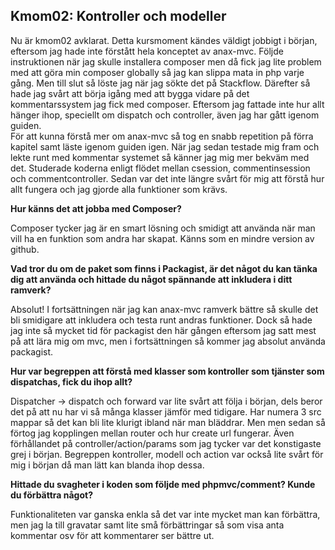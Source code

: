 Kmom02: Kontroller och modeller
------------------------------------
Nu är kmom02 avklarat. Detta kursmoment kändes väldigt jobbigt i början, eftersom jag hade inte förstått hela konceptet av anax-mvc. Följde instruktionen när jag skulle installera composer men då fick jag lite problem med att göra min composer globally så jag kan slippa mata in php varje gång. Men till slut så löste jag när jag sökte det på Stackflow. Därefter så hade jag svårt att börja igång med att bygga vidare på det kommentarssystem jag fick med composer. Eftersom jag fattade inte hur allt hänger ihop, speciellt om dispatch och controller, även jag har gått igenom guiden.  
För att kunna förstå mer om anax-mvc så tog en snabb repetition på förra kapitel samt läste igenom guiden igen. När jag sedan testade mig fram och lekte runt med kommentar systemet så känner jag mig mer bekväm med det. Studerade koderna enligt flödet mellan csession, commentinsession och commentcontroller. Sedan var det inte längre svårt för mig att förstå hur allt fungera och jag gjorde alla funktioner som krävs.
 
**Hur känns det att jobba med Composer?**

Composer tycker jag är en smart lösning och smidigt att använda när man vill ha en funktion som andra har skapat. Känns som en mindre version av github. 

**Vad tror du om de paket som finns i Packagist, är det något du kan tänka dig att använda och hittade du något spännande att inkludera i ditt ramverk?**

Absolut! I fortsättningen när jag kan anax-mvc ramverk bättre så skulle det bli smidigare att inkludera och testa runt andras funktioner. Dock så hade jag inte så mycket tid för packagist den här gången eftersom jag satt mest på att lära mig om mvc, men i fortsättningen så kommer jag absolut använda packagist. 

**Hur var begreppen att förstå med klasser som kontroller som tjänster som dispatchas, fick du ihop allt?**

Dispatcher -> dispatch och forward var lite svårt att följa i början, dels beror det på att nu har vi så många klasser jämför med tidigare. Har numera 3 src mappar så det kan bli lite klurigt ibland när man bläddrar. Men men sedan så förtog jag kopplingen mellan router och hur create url fungerar. Även förhållandet på controller/action/params som jag tycker var det konstigaste grej i början. Begreppen kontroller, modell och action var också lite svårt för mig i början då man lätt kan blanda ihop dessa. 

**Hittade du svagheter i koden som följde med phpmvc/comment? Kunde du förbättra något?**

Funktionaliteten var ganska enkla så det var inte mycket man kan förbättra, men jag la till gravatar samt lite små förbättringar så som visa anta kommentar osv för att kommentarer ser bättre ut.  